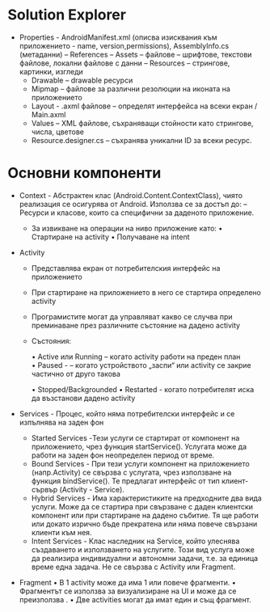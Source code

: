 # Solution Explorer

- Properties - AndroidManifest.xml (описва изисквания към приложението - name, version,permissions), AssemblyInfo.cs (метаданни)
– References
– Assets – файлове – шрифтове, текстови файлове, локални файлове с данни
– Resources – стрингове, картинки, изгледи
  - Drawable – drawable ресурси
  - Mipmap – файлове за различни резолюции на иконата на приложението
  - Layout - .axml файлове – определят интерфейса на всеки екран / Main.axml
  - Values – XML файлове, съхраняващи стойности като стрингове, числа, цветове
  - Resource.designer.cs – съхранява уникални ID за всеки ресурс. 
  
# Основни компоненти

- Context - Абстрактен клас (Android.Content.ContextClass), чиято реализация се осигурява от Android.
    Използва се за достъп до:
    – Ресурси и класове, които са специфични за даденото приложение.
    - За извикване на операции на ниво приложение като: 
        • Стартиране на activity
        • Получаване на intent
        
- Activity
  - Представлява екран от потребителския интерфейс на приложението
  - При стартиране на приложението в него се стартира определено activity
  - Програмистите могат да управляват какво се случва при преминаване през различните състояние на дадено activity
  
  - Състояния:
  
     • Active или Running – когато activity работи на преден план    
     • Paused - – когато устройството „заспи“ или activity се закрие частично от друго такова
     
     • Stopped/Backgrounded
     • Restarted - когато потребителят иска да възстанови дадено activity
     
- Services - Процес, който няма потребителски интерфейс и се изпълнява на заден фон  
    - Started Services -Тези услуги се стартират от компонент на приложението, чрез функция startService(). Услугата може да работи на заден фон неопределен период от време.
    - Bound Services - При тези услуги компонент на приложението (напр.Activity) се свързва с услугата, чрез използване на функция bindService(). Те предлагат интерфейс от тип клиент-сървър (Activity - Service).
    - Hybrid Services - Има характеристиките на предходните два вида услуги. Може да се стартира при свързване с даден клиентски компонент или при стартиране на дадено събитие. Тя ще работи или докато изрично бъде прекратена или няма повече свързани клиенти към нея.
    - Intent Services - Клас наследник на Service, който улеснява създаването и използването на услугите. Този вид услуга може да реализира индивидуални и автономни задачи, т.е. за единица време една задача. Не се свързва с Activity или Fragment.
    
- Fragment 
  • В 1 activity може да има 1 или повече фрагменти.
  • Фрагментът се използва за визуализиране на UI и може да се преизползва .
  • Две activities могат да имат един и същ фрагмент.



    

